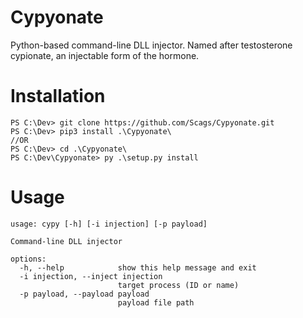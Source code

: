 # Cypyonate
 Python-based command-line DLL injector. Named after testosterone cypionate, an injectable form of the hormone.

# Installation
```
PS C:\Dev> git clone https://github.com/Scags/Cypyonate.git
PS C:\Dev> pip3 install .\Cypyonate\
//OR
PS C:\Dev> cd .\Cypyonate\
PS C:\Dev\Cypyonate> py .\setup.py install
```
# Usage
```
usage: cypy [-h] [-i injection] [-p payload]

Command-line DLL injector

options:
  -h, --help            show this help message and exit
  -i injection, --inject injection
                        target process (ID or name)
  -p payload, --payload payload
                        payload file path
```
